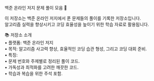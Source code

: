 백준 온라인 저지 문제 풀이 모음 🌟   

이 저장소는 백준 온라인 저지에서 푼 문제들의 풀이를 기록한 저장소입니다.   
알고리즘 실력을 향상시키고 코딩 효율성을 높이기 위한 학습 자료로 활용됩니다.   

📚 저장소 소개   
	•	플랫폼: 백준 온라인 저지   
	•	목적: 알고리즘 사고력 향상, 효율적인 코딩 습관 형성, 그리고 코딩 대회 준비.   
	•	특징:   
	•	문제 번호와 주제별로 정리된 풀이 코드.   
	•	가독성과 최적화를 고려한 깨끗한 코드.   
	•	학습과 복습을 위한 주석 포함.   
